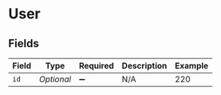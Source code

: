 # User


## Fields

| Field               | Type                | Required            | Description         | Example             |
| ------------------- | ------------------- | ------------------- | ------------------- | ------------------- |
| `id`                | *Optional<Integer>* | :heavy_minus_sign:  | N/A                 | 220                 |